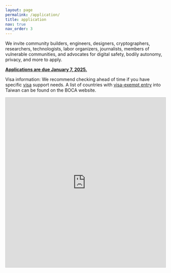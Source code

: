```yaml
---
layout: page
permalink: /application/
title: application
nav: true
nav_order: 3
---
```


We invite community builders, engineers, designers, cryptographers, researchers, technologists, labor organizers, journalists, members of vulnerable communities, and advocates for digital safety, bodily autonomy, privacy, and more to apply.

[**Applications are due January 7, 2025.**](https://airtable.com/appqz1LytVCVxTw3z/pagqSIwADrFRVIPl3/form)

Visa information: We recommend checking ahead of time if you have specific [visa](https://www.boca.gov.tw/np-137-2.html) support needs. A list of countries with [visa-exempt entry](https://www.boca.gov.tw/cp-149-4486-7785a-2.html) into Taiwan can be found on the BOCA website.


<iframe class="airtable-embed" src="https://airtable.com/embed/appqz1LytVCVxTw3z/pagqSIwADrFRVIPl3/form" frameborder="0" onmousewheel="" width="100%" height="533" style="background: transparent; border: 1px solid #ccc;"></iframe>
